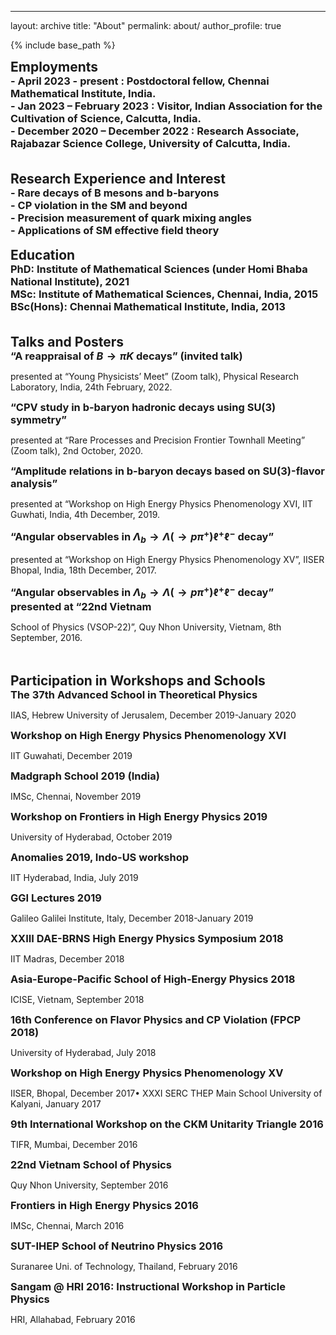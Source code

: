 ---
layout: archive
title: "About"
permalink: about/
author_profile: true

<style type='text/css'>
h2, h3, h4, h5, h6 {margin: 0;}
.br {display: block; margin-bottom: 0em; margin: 0;} 
</style>

{% include base_path %}
<br/>


## Employments
### - April 2023 - present : Postdoctoral fellow, Chennai Mathematical Institute, India.

### - Jan 2023 – February 2023 : Visitor, Indian Association for the Cultivation of Science, Calcutta, India.

### - December 2020 – December 2022 : Research Associate, Rajabazar Science College, University of Calcutta, India.

<br/>
<br/>

## Research Experience and Interest

### - Rare decays of B mesons and b-baryons

### - CP violation in the SM and beyond

### - Precision measurement of quark mixing angles

### - Applications of SM effective field theory
<br/>


## Education
### PhD: Institute of Mathematical Sciences (under Homi Bhaba National Institute), 2021 

### MSc: Institute of Mathematical Sciences, Chennai, India, 2015

### BSc(Hons): Chennai Mathematical Institute, India, 2013

<br/>
<br/>

## Talks and Posters
### “A reappraisal of $B \to \pi K$ decays” (invited talk) 
presented at “Young Physicists’ Meet” (Zoom talk), Physical Research Laboratory, India, 24th February, 2022.

### “CPV study in b-baryon hadronic decays using SU(3) symmetry” 
presented at “Rare Processes and Precision Frontier Townhall Meeting” (Zoom talk), 2nd October, 2020.

### “Amplitude relations in b-baryon decays based on SU(3)-flavor analysis” 
presented at “Workshop on High Energy Physics Phenomenology XVI, IIT Guwhati,
India, 4th December, 2019.

### “Angular observables in $\Lambda_{b} \to \Lambda(\to p \pi^{+}) \ell^{+} \ell^{-}$ decay” 
presented at “Workshop on High Energy Physics Phenomenology XV”, IISER Bhopal, India, 18th December, 2017.

### “Angular observables in $\Lambda_{b} \to \Lambda(\to p \pi^{+}) \ell^{+} \ell^{-}$ decay” presented at “22nd Vietnam
School of Physics (VSOP-22)”, Quy Nhon University, Vietnam, 8th September, 2016.





<br/>
<br/>

## Participation in Workshops and Schools
### The 37th Advanced School in Theoretical Physics
IIAS, Hebrew University of Jerusalem, December 2019-January 2020
### Workshop on High Energy Physics Phenomenology XVI
IIT Guwahati, December 2019
### Madgraph School 2019 (India)
IMSc, Chennai, November 2019
### Workshop on Frontiers in High Energy Physics 2019
University of Hyderabad, October 2019
### Anomalies 2019, Indo-US workshop
IIT Hyderabad, India, July 2019
### GGI Lectures 2019
Galileo Galilei Institute, Italy, December 2018-January 2019
### XXIII DAE-BRNS High Energy Physics Symposium 2018
IIT Madras, December 2018
### Asia-Europe-Pacific School of High-Energy Physics 2018
ICISE, Vietnam, September 2018
### 16th Conference on Flavor Physics and CP Violation (FPCP 2018)
University of Hyderabad, July 2018
### Workshop on High Energy Physics Phenomenology XV
IISER, Bhopal, December 2017• XXXI SERC THEP Main School
University of Kalyani, January 2017
### 9th International Workshop on the CKM Unitarity Triangle 2016
TIFR, Mumbai, December 2016
### 22nd Vietnam School of Physics
Quy Nhon University, September 2016
### Frontiers in High Energy Physics 2016
IMSc, Chennai, March 2016
### SUT-IHEP School of Neutrino Physics 2016
Suranaree Uni. of Technology, Thailand, February 2016
### Sangam @ HRI 2016: Instructional Workshop in Particle Physics
HRI, Allahabad, February 2016

<br/>

